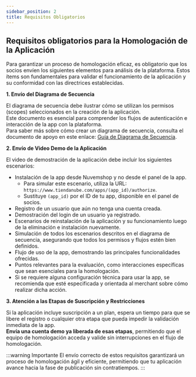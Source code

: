 ```yaml
---
sidebar_position: 2
title: Requisitos Obligatorios
---
```


## Requisitos obligatorios para la Homologación de la Aplicación

Para garantizar un proceso de homologación eficaz, es obligatorio que los socios envíen los siguientes elementos para análisis de la plataforma. Estos ítems son fundamentales para validar el funcionamiento de la aplicación y su conformidad con las directrices establecidas.

**1. Envío del Diagrama de Secuencia**

El diagrama de secuencia debe ilustrar cómo se utilizan los permisos (scopes) seleccionados en la creación de la aplicación.  
Este documento es esencial para comprender los flujos de autenticación e interacción de la app con la plataforma.  
Para saber más sobre cómo crear un diagrama de secuencia, consulta el documento de apoyo en este enlace: <a href="https://docs.google.com/document/d/1MFpRkSTDF2hPrvITL5H0Vw9NyT9c_Pm1cq7Gsf73LmM/edit" target="_blank">Guía de Diagrama de Secuencia</a>.

**2. Envío de Video Demo de la Aplicación**

El video de demostración de la aplicación debe incluir los siguientes escenarios:

* Instalación de la app desde Nuvemshop y no desde el panel de la app.
    * Para simular este escenario, utiliza la URL: `https://www.tiendanube.com/apps/(app_id)/authorize`.
    * Sustituye `(app_id)` por el ID de tu app, disponible en el panel de socios.
* Registro de un usuario que aún no tenga una cuenta creada.
* Demostración del login de un usuario ya registrado.
* Escenarios de reinstalación de la aplicación y su funcionamiento luego de la eliminación e instalación nuevamente.
* Simulación de todos los escenarios descritos en el diagrama de secuencia, asegurando que todos los permisos y flujos estén bien definidos.
* Flujo de uso de la app, demostrando las principales funcionalidades ofrecidas.
* Puntos relevantes para la evaluación, como interacciones específicas que sean esenciales para la homologación.
* Si se requiere alguna configuración técnica para usar la app, se recomienda que esté especificada y orientada al merchant sobre cómo realizar dicha acción.

**3. Atención a las Etapas de Suscripción y Restricciones**

Si la aplicación incluye suscripción a un plan, espera un tiempo para que se libere el registro o cualquier otra etapa que pueda impedir la validación inmediata de la app. <br/>
**Envía una cuenta demo ya liberada de esas etapas**, permitiendo que el equipo de homologación acceda y valide sin interrupciones en el flujo de homologación.

:::warning Importante
El envío correcto de estos requisitos garantizará un proceso de homologación ágil y eficiente, permitiendo que tu aplicación avance hacia la fase de publicación sin contratiempos.
:::

<br/>